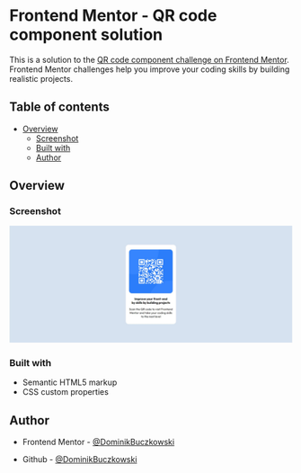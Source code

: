 # Frontend Mentor - QR code component solution

This is a solution to the [QR code component challenge on Frontend Mentor](https://www.frontendmentor.io/challenges/qr-code-component-iux_sIO_H). Frontend Mentor challenges help you improve your coding skills by building realistic projects. 

## Table of contents

- [Overview](#overview)
  - [Screenshot](#screenshot)
  - [Built with](#built-with)
  - [Author](#author)

## Overview

### Screenshot

![](./screenshot.jpg)

### Built with

- Semantic HTML5 markup
- CSS custom properties

## Author

- Frontend Mentor - [@DominikBuczkowski](https://www.frontendmentor.io/profile/DominikBuczkowski)

- Github - [@DominikBuczkowski](https://github.com/DominikBuczkowski)
